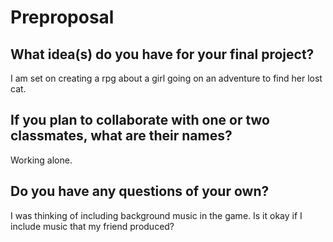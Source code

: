 # Preproposal

## What idea(s) do you have for your final project?

I am set on creating a rpg about a girl going on an adventure to find her lost cat.

## If you plan to collaborate with one or two classmates, what are their names?

Working alone.

## Do you have any questions of your own?

I was thinking of including background music in the game. Is it okay if I include music that my friend produced? 
